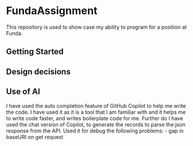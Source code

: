 # FundaAssignment

This repository is used to show case my ability to program for a position at Funda.

## Getting Started

## Design decisions

## Use of AI

I have used the auto completion feature of GitHub Copilot to help me write the code. 
I have used it as it is a tool that I am familiar with and it helps me to write code faster, and writes boilerplate code for me.
Further do I have used the chat version of Copilot, to generate the records to parse the json response from the API.
Used it for debug the following problems:
    - gap in baseURI on get request 